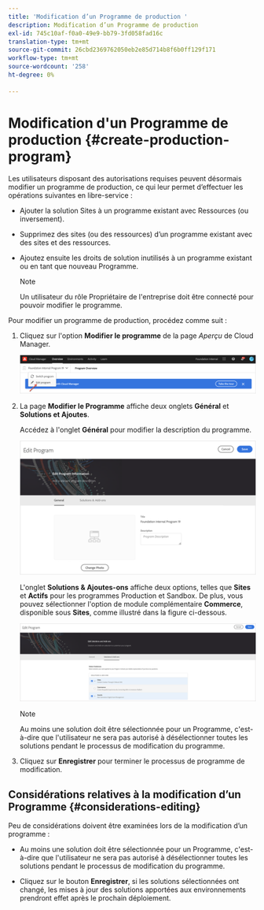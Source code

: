 ```yaml
---
title: 'Modification d’un Programme de production '
description: Modification d’un Programme de production
exl-id: 745c10af-f0a0-49e9-bb79-3fd058fad16c
translation-type: tm+mt
source-git-commit: 26cbd2369762050eb2e85d714b8f6b0ff129f171
workflow-type: tm+mt
source-wordcount: '258'
ht-degree: 0%

---
```


# Modification d&#39;un Programme de production {#create-production-program}

Les utilisateurs disposant des autorisations requises peuvent désormais modifier un programme de production, ce qui leur permet d’effectuer les opérations suivantes en libre-service :

* Ajouter la solution Sites à un programme existant avec Ressources (ou inversement).
* Supprimez des sites (ou des ressources) d’un programme existant avec des sites et des ressources.
* Ajoutez ensuite les droits de solution inutilisés à un programme existant ou en tant que nouveau Programme.

   >[!NOTE]
   >Un utilisateur du rôle Propriétaire de l&#39;entreprise doit être connecté pour pouvoir modifier le programme.

Pour modifier un programme de production, procédez comme suit :

1. Cliquez sur l&#39;option **Modifier le programme** de la page *Aperçu* de Cloud Manager.

   ![](assets/edit-program-overview.png)

1. La page **Modifier le Programme** affiche deux onglets **Général** et **Solutions et Ajoutes**.

   Accédez à l&#39;onglet **Général** pour modifier la description du programme.

   ![](assets/edit-program-general.png)

   L&#39;onglet **Solutions &amp; Ajoutes-ons** affiche deux options, telles que **Sites** et **Actifs** pour les programmes Production et Sandbox. De plus, vous pouvez sélectionner l&#39;option de module complémentaire **Commerce**, disponible sous **Sites**, comme illustré dans la figure ci-dessous.

   ![](assets/edit-prg.png)

   >[!NOTE]
   >Au moins une solution doit être sélectionnée pour un Programme, c&#39;est-à-dire que l&#39;utilisateur ne sera pas autorisé à désélectionner toutes les solutions pendant le processus de modification du programme.

1. Cliquez sur **Enregistrer** pour terminer le processus de programme de modification.


## Considérations relatives à la modification d’un Programme {#considerations-editing}

Peu de considérations doivent être examinées lors de la modification d’un programme :

* Au moins une solution doit être sélectionnée pour un Programme, c&#39;est-à-dire que l&#39;utilisateur ne sera pas autorisé à désélectionner toutes les solutions pendant le processus de modification du programme.

* Cliquez sur le bouton **Enregistrer**, si les solutions sélectionnées ont changé, les mises à jour des solutions apportées aux environnements prendront effet après le prochain déploiement.
